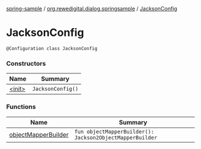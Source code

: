 [spring-sample](../../index.md) / [org.rewedigital.dialog.springsample](../index.md) / [JacksonConfig](./index.md)

# JacksonConfig

`@Configuration class JacksonConfig`

### Constructors

| Name | Summary |
|---|---|
| [&lt;init&gt;](-init-.md) | `JacksonConfig()` |

### Functions

| Name | Summary |
|---|---|
| [objectMapperBuilder](object-mapper-builder.md) | `fun objectMapperBuilder(): Jackson2ObjectMapperBuilder` |
